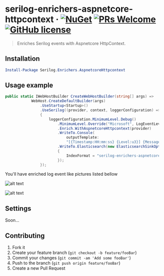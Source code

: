 # serilog-enrichers-aspnetcore-httpcontext &middot; [![NuGet](https://img.shields.io/nuget/v/Serilog.Enrichers.AspnetcoreHttpcontext.svg?style=flat-square)](https://www.nuget.org/packages/Serilog.Enrichers.AspnetcoreHttpcontext) [![PRs Welcome](https://img.shields.io/badge/PRs-welcome-brightgreen.svg?style=flat-square)](http://makeapullrequest.com) [![GitHub license](https://img.shields.io/badge/license-MIT-blue.svg?style=flat-square)](https://github.com/trenoncourt/serilog-enrichers-aspnetcore-httpcontext/blob/master/LICENSE)

> Enriches Serilog events with Aspnetcore HttpContext.

## Installation

```powershell
Install-Package Serilog.Enrichers.AspnetcoreHttpcontext
```

## Usage example

```c#
public static IWebHostBuilder CreateWebHostBuilder(string[] args) =>
            WebHost.CreateDefaultBuilder(args)
                .UseStartup<Startup>()
                .UseSerilog((provider, context, loggerConfiguration) =>
                {
                    loggerConfiguration.MinimumLevel.Debug()
                        .MinimumLevel.Override("Microsoft", LogEventLevel.Information)
                        .Enrich.WithAspnetcoreHttpcontext(provider)
                        .WriteTo.Console(
                            outputTemplate:
                            "[{Timestamp:HH:mm:ss} {Level:u3}] {Message:lj} {NewLine}{HttpContext}")
                        .WriteTo.Elasticsearch(new ElasticsearchSinkOptions(new Uri("http://localhost:9200"))
                        {
                            IndexFormat = "serilog-enrichers-aspnetcore-httpcontext-{0:yyyy.MM}"
                        });
                });
```

You'll have enriched log event like pictures listed bellow

![alt text](https://raw.githubusercontent.com/trenoncourt/serilog-enrichers-aspnetcore-httpcontext/master/samples/SerilogAspnetcoreHttpcontextSample/console.png)

![alt text](https://raw.githubusercontent.com/trenoncourt/serilog-enrichers-aspnetcore-httpcontext/master/samples/SerilogAspnetcoreHttpcontextSample/elastic.png)

## Settings

Soon...

## Contributing

1. Fork it
2. Create your feature branch (`git checkout -b feature/fooBar`)
3. Commit your changes (`git commit -am 'Add some fooBar'`)
4. Push to the branch (`git push origin feature/fooBar`)
5. Create a new Pull Request

